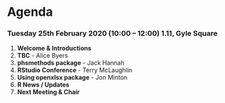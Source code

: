 # Agenda

### Tuesday 25th February 2020 (10:00 – 12:00) 1.11, Gyle Square

1. **Welcome & Introductions**
2. **TBC** - Alice Byers
3. **phsmethods package** - Jack Hannah
4. **RStudio Conference** - Terry McLaughlin
5. **Using openxlsx package** - Jon Minton
6. **R News / Updates**
7. **Next Meeting & Chair**
